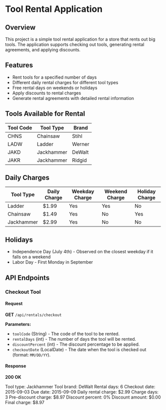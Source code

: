 # Tool Rental Application

## Overview

This project is a simple tool rental application for a store that rents out big tools. The application supports checking out tools, generating rental agreements, and applying discounts.

## Features

- Rent tools for a specified number of days
- Different daily rental charges for different tool types
- Free rental days on weekends or holidays
- Apply discounts to rental charges
- Generate rental agreements with detailed rental information

## Tools Available for Rental

| Tool Code | Tool Type    | Brand     |
|-----------|--------------|-----------|
| CHNS      | Chainsaw     | Stihl     |
| LADW      | Ladder       | Werner    |
| JAKD      | Jackhammer   | DeWalt    |
| JAKR      | Jackhammer   | Ridgid    |

## Daily Charges

| Tool Type  | Daily Charge | Weekday Charge | Weekend Charge | Holiday Charge |
|------------|--------------|----------------|----------------|----------------|
| Ladder     | $1.99        | Yes            | Yes            | No             |
| Chainsaw   | $1.49        | Yes            | No             | Yes            |
| Jackhammer | $2.99        | Yes            | No             | No             |

## Holidays

- Independence Day (July 4th) - Observed on the closest weekday if it falls on a weekend
- Labor Day - First Monday in September

## API Endpoints

### Checkout Tool

#### Request

**GET** `/api/rentals/checkout`

**Parameters:**

- `toolCode` (String) - The code of the tool to be rented.
- `rentalDays` (int) - The number of days the tool will be rented.
- `discountPercent` (int) - The discount percentage to be applied.
- `checkoutDate` (LocalDate) - The date when the tool is checked out (format: `MM/DD/YY`).

#### Response

**200 OK**

Tool type: Jackhammer
Tool brand: DeWalt
Rental days: 6
Checkout date: 2015-09-03
Due date: 2015-09-09
Daily rental charge: $2.99
Charge days: 3
Pre-discount charge: $8.97
Discount percent: 0%
Discount amount: $0.00
Final charge: $8.97
